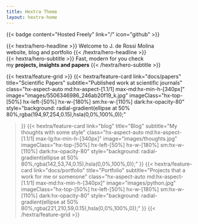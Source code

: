 ```yaml
---
title: Hextra Theme
layout: hextra-home
---
```


{{< badge content="Hosted Freely" link="/" icon="github" >}}

<div class="hx-mt-6 hx-mb-6">
{{< hextra/hero-headline >}}
  Welcome to J. de Rossi Molina&nbsp;<br class="sm:hx-block hx-hidden" />website, blog and portfolio
{{< /hextra/hero-headline >}}
</div>

<div class="hx-mb-12">
{{< hextra/hero-subtitle >}}
  Fast, modern for you check&nbsp;<br class="sm:hx-block hx-hidden" />my <b>projects, insights and papers</b>
{{< /hextra/hero-subtitle >}}
</div>

<div class="hx-mt-6"></div>

{{< hextra/feature-grid >}}
  {{< hextra/feature-card
    link="docs/papers"
    title="Scientific Papers"
    subtitle="Published work at scientific journals"
    class="hx-aspect-auto md:hx-aspect-[1.1/1] max-md:hx-min-h-[340px]"
    image="images/5506346986_246ab20f19_k.jpg"
    imageClass="hx-top-[50%] hx-left-[50%] hx-w-[180%] sm:hx-w-[110%] dark:hx-opacity-80"
    style="background: radial-gradient(ellipse at 50% 80%,rgba(194,97,254,0.15),hsla(0,0%,100%,0));"
  >}}
  {{< hextra/feature-card
    link="blog"
    title="Blog"
    subtitle="My thoughts with some style"
    class="hx-aspect-auto md:hx-aspect-[1.1/1] max-lg:hx-min-h-[340px]"
    image="images/thoughts.jpg"
    imageClass="hx-top-[50%] hx-left-[50%] hx-w-[180%] sm:hx-w-[110%] dark:hx-opacity-80"
    style="background: radial-gradient(ellipse at 50% 80%,rgba(142,53,74,0.15),hsla(0,0%,100%,0));"
  >}}
  {{< hextra/feature-card
    link="docs/portfolio"
    title="Portfolio"
    subtitle="Projects that a work for me or somenone"
    class="hx-aspect-auto md:hx-aspect-[1.1/1] max-md:hx-min-h-[340px]"
    image="images/python.jpg"
    imageClass="hx-top-[50%] hx-left-[50%] hx-w-[180%] sm:hx-w-[110%] dark:hx-opacity-80"
    style="background: radial-gradient(ellipse at 50% 80%,rgba(221,210,59,0.15),hsla(0,0%,100%,0));"
  >}}
{{< /hextra/feature-grid >}}